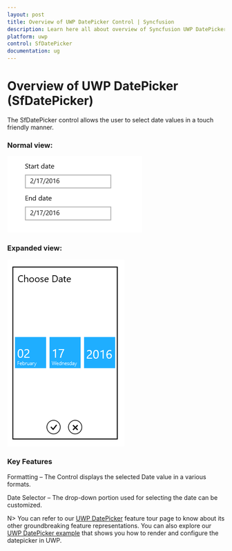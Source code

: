```yaml
---
layout: post
title: Overview of UWP DatePicker Control | Syncfusion
description: Learn here all about overview of Syncfusion UWP DatePicker (SfDatePicker) control, its elements, and more.
platform: uwp
control: SfDatePicker
documentation: ug
---
```


# Overview of UWP DatePicker (SfDatePicker)

The SfDatePicker control allows the user to select date values in a touch friendly manner.

### Normal view:


![DatePicker displayed the date in short format](Overview_images/Overview_img1.png)



### Expanded view:


![DatePicker displayed selector to pick date](Overview_images/Overview_img2.png)


### Key Features

Formatting – The Control displays  the selected Date value in a various formats.

Date Selector – The drop-down portion used for selecting the date can be customized.

N> You can refer to our [UWP DatePicker](https://www.syncfusion.com/uwp-ui-controls/datepicker) feature tour page to know about its other groundbreaking feature representations. You can also explore our [UWP DatePicker example](https://apps.microsoft.com/detail/9nblggh5wngv?hl=en-gb&gl=KE) that shows you how to render and configure the datepicker in UWP.

